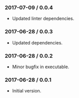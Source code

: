 ### 2017-07-09 / 0.0.4

* Updated linter dependencies.

### 2017-06-28 / 0.0.3

* Updated dependencies.

### 2017-06-28 / 0.0.2

* Minor bugfix in executable.

### 2017-06-28 / 0.0.1

* Initial version.